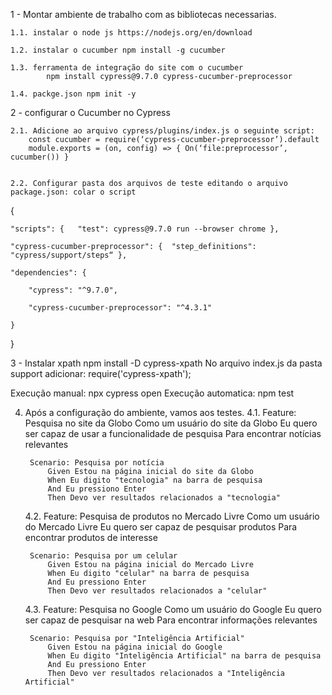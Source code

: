 1 - Montar ambiente de trabalho com as bibliotecas necessarias.


    1.1. instalar o node js https://nodejs.org/en/download
    
    1.2. instalar o cucumber npm install -g cucumber
    
    1.3. ferramenta de integração do site com o cucumber
            npm install cypress@9.7.0 cypress-cucumber-preprocessor
    
    1.4. packge.json npm init -y


2 - configurar o Cucumber no Cypress

    2.1. Adicione ao arquivo cypress/plugins/index.js o seguinte script:
        const cucumber = require(‘cypress-cucumber-preprocessor’).default
        module.exports = (on, config) => { On(‘file:preprocessor’, cucumber()) } 


    2.2. Configurar pasta dos arquivos de teste editando o arquivo package.json: colar o script

{

    "scripts": {   "test": cypress@9.7.0 run --browser chrome },
    
    "cypress-cucumber-preprocessor": {  "step_definitions": "cypress/support/steps“ },
    
    "dependencies": {
    
        "cypress": "^9.7.0",
        
        "cypress-cucumber-preprocessor": "^4.3.1"
        
    }
}

3 - Instalar xpath npm install -D cypress-xpath
    No arquivo index.js da pasta support adicionar:
    require('cypress-xpath');


Execução manual: npx cypress open
Execução automatica: npm test


4. Após a configuração do ambiente, vamos aos testes.
    4.1. Feature: Pesquisa no site da Globo
         Como um usuário do site da Globo
         Eu quero ser capaz de usar a funcionalidade de pesquisa
         Para encontrar notícias relevantes

        Scenario: Pesquisa por notícia
            Given Estou na página inicial do site da Globo
            When Eu digito "tecnologia" na barra de pesquisa
            And Eu pressiono Enter
            Then Devo ver resultados relacionados a "tecnologia"

    4.2. Feature: Pesquisa de produtos no Mercado Livre
            Como um usuário do Mercado Livre
            Eu quero ser capaz de pesquisar produtos
            Para encontrar produtos de interesse

        Scenario: Pesquisa por um celular
            Given Estou na página inicial do Mercado Livre
            When Eu digito "celular" na barra de pesquisa
            And Eu pressiono Enter
            Then Devo ver resultados relacionados a "celular"

    4.3. Feature: Pesquisa no Google
            Como um usuário do Google
            Eu quero ser capaz de pesquisar na web
            Para encontrar informações relevantes

        Scenario: Pesquisa por "Inteligência Artificial"
            Given Estou na página inicial do Google
            When Eu digito "Inteligência Artificial" na barra de pesquisa
            And Eu pressiono Enter
            Then Devo ver resultados relacionados a "Inteligência Artificial"
    
